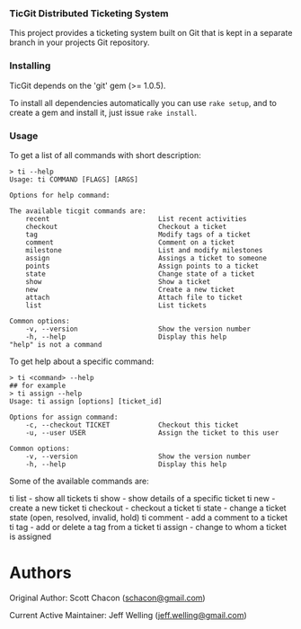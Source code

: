 ### TicGit Distributed Ticketing System ###

This project provides a ticketing system built on Git that is kept in a
separate branch in your projects Git repository.


### Installing ###

TicGit depends on the 'git' gem (>= 1.0.5).

To install all dependencies automatically you can use `rake setup`, and to create a gem and install it, just issue `rake install`.


### Usage ###

To get a list of all commands with short description:

    > ti --help
    Usage: ti COMMAND [FLAGS] [ARGS]
     
    Options for help command:
     
    The available ticgit commands are:
        recent                           List recent activities
        checkout                         Checkout a ticket
        tag                              Modify tags of a ticket
        comment                          Comment on a ticket
        milestone                        List and modify milestones
        assign                           Assings a ticket to someone
        points                           Assign points to a ticket
        state                            Change state of a ticket
        show                             Show a ticket
        new                              Create a new ticket
        attach                           Attach file to ticket
        list                             List tickets
     
    Common options:
        -v, --version                    Show the version number
        -h, --help                       Display this help
    "help" is not a command


To get help about a specific command:

    > ti <command> --help
    ## for example
    > ti assign --help
    Usage: ti assign [options] [ticket_id]
     
    Options for assign command:
        -c, --checkout TICKET            Checkout this ticket
        -u, --user USER                  Assign the ticket to this user
     
    Common options:
        -v, --version                    Show the version number
        -h, --help                       Display this help


Some of the available commands are:

ti list     - show all tickets
ti show     - show details of a specific ticket
ti new      - create a new ticket
ti checkout - checkout a ticket
ti state    - change a ticket state (open, resolved, invalid, hold)
ti comment  - add a comment to a ticket
ti tag      - add or delete a tag from a ticket
ti assign   - change to whom a ticket is assigned


Authors
===================================
Original Author:
Scott Chacon                (schacon@gmail.com)

Current Active Maintainer:
Jeff Welling                (jeff.welling@gmail.com)

